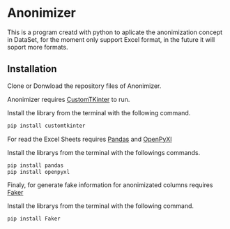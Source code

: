 # Anonimizer
This is a program creatd with python to aplicate the anonimization concept in DataSet, for the moment only support Excel format, in the future it will soport more formats.

## Installation
Clone or Donwload the repository files of Anonimizer.

Anonimizer requires [CustomTKinter](https://customtkinter.tomschimansky.com/) to run.

Install the library from the terminal with the following command.

```sh
pip install customtkinter
```

For read the Excel Sheets requires [Pandas](https://pandas.pydata.org/) and [OpenPyXl](https://openpyxl.readthedocs.io/en/stable/#)

Install the librarys from the terminal with the followings commands.

```sh
pip install pandas
pip install openpyxl
```

<!-- To the job has been executed of async form, use joblib 

Install the library from the terminal with the following command.

```sh
pip install joblib
``` -->

Finaly, for generate fake information for anonimizated columns requires [Faker](https://faker.readthedocs.io/en/master/)

Install the librarys from the terminal with the following command.

```sh
pip install Faker
```


